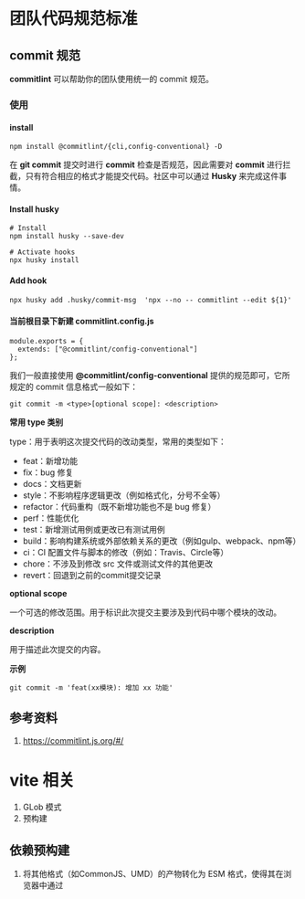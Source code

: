 # 团队代码规范标准

## commit 规范

**commitlint** 可以帮助你的团队使用统一的 commit 规范。

### 使用

#### install
```shell
npm install @commitlint/{cli,config-conventional} -D
```

在 **git commit** 提交时进行 **commit** 检查是否规范，因此需要对 **commit** 进行拦截，只有符合相应的格式才能提交代码。社区中可以通过 **Husky** 来完成这件事情。

#### Install husky
```shell
# Install
npm install husky --save-dev

# Activate hooks
npx husky install
```

#### Add hook
```shell
npx husky add .husky/commit-msg  'npx --no -- commitlint --edit ${1}'
```

#### 当前根目录下新建 commitlint.config.js

```JS
module.exports = {
  extends: ["@commitlint/config-conventional"]
};
```

我们一般直接使用 **@commitlint/config-conventional** 提供的规范即可，它所规定的 commit 信息格式一般如下：

```shell
git commit -m <type>[optional scope]: <description>
```

**常用 type 类别**

type：用于表明这次提交代码的改动类型，常用的类型如下：

- feat：新增功能
- fix：bug 修复
- docs：文档更新
- style：不影响程序逻辑更改（例如格式化，分号不全等）
- refactor：代码重构（既不新增功能也不是 bug 修复）
- perf：性能优化
- test：新增测试用例或更改已有测试用例
- build：影响构建系统或外部依赖关系的更改（例如gulp、webpack、npm等）
- ci：CI 配置文件与脚本的修改（例如：Travis、Circle等）
- chore：不涉及到修改 src 文件或测试文件的其他更改
- revert：回退到之前的commit提交记录

**optional scope**

一个可选的修改范围。用于标识此次提交主要涉及到代码中哪个模块的改动。

**description**

用于描述此次提交的内容。


**示例**
```shell
git commit -m 'feat(xx模块): 增加 xx 功能'
```



## 参考资料

1. https://commitlint.js.org/#/






# vite 相关

1. GLob 模式
2. 预构建

## 依赖预构建

1. 将其他格式（如CommonJS、UMD）的产物转化为 ESM 格式，使得其在浏览器中通过 <script type="module"><script> 的方式正常加载。

2. 打包第三方库代码，将各个第三方库代码的文件合并到一起，减 HTTP 请求数量，避免页面加载性能劣化。


而这两件事情全部由性能优异的 **Esbuild** (基于 Golang 开发)完成，而不是传统的 Webpack/Rollup，所以也不会有明显的打包性能问题，反而是 Vite 项目启动飞快(秒级启动)的一个核心原因。



## JSON 文件加载


# Vite


## 为什么选择 Vite ？

当冷启动开发服务器时，基于打包器的方式启动必须构建整个应用，然后才能提供服务。Vite 通过在一开始将应用中的模块区分为 **依赖** 和 **源码** 两类，改进开发服务器启动时间。

- **依赖** 大多为在开发时不会变动的纯 JS。一些较大的依赖（例如有上百个模块的组件库）处理的代价很高。依赖通常会存在多种模块化格式（例如 CommonJS 或者 ESM）。

Vite 将会使用 esbuild 预构建依赖。esbuild 使用 Go 编写，并且比以 JavaScript 编写的打包器预构建依赖快 10-100 倍。

- **源码**

通常包含一些并非直接是 JavaScript 的文件，需要转换（例如 JSX，CSS 或者 Vue/Svelte 组件），时常会被编辑。同时，并不是所有的源码都需要同时被加载（例如基于路由拆分的代码模块）。

Vite 以 原生 ESM 方式提供源码。这实际上是让浏览器接管了打包程序的部分工作：Vite 只需要在浏览器请求源码时进行转换并按需提供源码。根据情景动态导入代码，即只在当前屏幕上实际使用时才会被处理。


## 总览

Vite 主要有两部分组成：

- 一个开发服务器，它基于 **原生 ES 模块** 提供了 *丰富的内建功能*，如速度快到惊人的**模块热更新**。

- 一套构建指令，它使用 **Rollup** 打包你的代码，并且它是预配置的，可输出用于生产环境的高度优化过的静态资源。

Vite 意在提供开箱即用的配置，同时它的 **插件 API** 和 **JavaScript API**带来了高度的可扩展性，并有完整的类型支持。


## 浏览器支持

默认的构建目标是能支持 **原生 ESM 语法的 script 标签**、**原生 ESM 动态导入** 和 **import.meta** 的浏览器。传统浏览器可以通过官方插件 **@vitejs/plugin-legacy** 支持 —— 查看 **构建生产版本**章节获取更多细节。

**import.meta 用于表示这个模块的元数据信息，它会返回一个带有 url 属性的对象，指明当前这个模块的基本 URL。**


## 命令行界面

在安装了 Vite 的项目中，可以在 npm scripts 中使用 vite 可执行文件，或者直接使用 `npx vite` 运行它。下面是通过脚手架创建的 Vite 项目中默认的 npm scripts：


```JSON
{
  "scripts": {
    "dev": "vite", // 启动开发服务器，别名：`vite dev`，`vite serve`
    "build": "vite build", // 为生产环境构建产物
    "preview": "vite preview" // 本地预览生产环境的构建产物
  }
}
```


## NPM 依赖解析和预构建（重要）

1. 预构建可以提高页面加载速度，并将 CommonJS / UMD 转换为 ESM 格式。预构建这一步由 esbuild 执行，这使得 Vite 的冷启动时间比任何基于 JavaScript 的打包器都要快得多。

2. 重写导入为合法的 URL，例如 /node_modules/.vite/deps/my-dep.js?v=f3sf2ebd 以便浏览器能够正确导入它们。

### 依赖是强缓存的

Vite 通过 HTTP 头来缓存请求得到的依赖，所以如果你想要编辑或调试一个依赖，请按照 这里 的步骤操作。


## TS（重点注意：仅执行时转译）

Vite 支持引入 **.ts** 文件。

### 仅执行转译



## 客户端类型（重要）

```TS
// xx.d.ts 文件
/// <reference types="vite/client" />
```

**上述指令用于引入 Vite 客户端类型声明。这将会提供以下类型定义补充：**

- 资源导入(例如：导入一个 `.svg` 文件)
- `import.meta.env` 上 Vite 注入的环境变量的类型定义
- `import.meta.hot` 上的 `HMR API` 类型定义



## CSS（重要）

通过 `.css` 文件将会把内容插入到 <style> 标签中，同时也带有 HMR 支持。也能够以字符串的形式检索处理后的、作为其模块默认导出的 CSS。例如：


```JS
import styles from './styles.css';

console.log(styles); // 输出处理后的CSS字符串

// 在代码中使用CSS字符串
const element = document.createElement('div');
element.className = styles.myClass;
document.body.appendChild(element);
```

### @import 内联和变基（重要）

Vite 通过 `postcss-import` 预配置支持了 CSS `@import` 内联，Vite 的路径别名也遵从 CSS `@import` 。换句话说，所有 CSS `url()` 引用，即使导入的文件在不同的目录中，也总是自动变基，以确保正确性。

Sass 和 Less 文件也支持 `@import` 别名和 URL 变基（具体请参阅 CSS Pre-processors）。


1. `@import` 内联是指将 `@import` 规则中引入的外部样式表文件内容内联到主样式表中。这种方式可以减少对外部资源的请求次数，提高加载速度。当 Vite 检测到 CSS 中的 `@import` 规则时，会自动将被引入的外部样式表文件内容内联到当前样式表中。

2. 变基（Rebasing）：变基是指将样式表中的 URL 路径进行重定向，使其基于当前页面的路径。在开发环境中，Vite 在检测到样式表的 URL 路径时，会将其重定向到开发服务器上对应的路径。在生产环境中，Vite 会根据构建配置将样式表中的 URL 路径进行重定向，使其基于生产环境部署的路径。


### PostCSS

同 postcss 配置。


### CSS Modules

任何以 `.module.css` 为后缀名的 CSS 文件都被认为是一个 CSS modules 文件。导入这样的文件会返回一个相应的模块对象：

```CSS
/* example.module.css */
.red {
  color: red;
}
```

```JS
import classes from './example.module.css'
document.getElementById('foo').className = classes.red
```

CSS modules 行为可以通过 css.modules 选项 进行配置。

如果 css.modules.localsConvention 设置开启了 camelCase 格式变量名转换（例如 localsConvention: 'camelCaseOnly'），你还可以使用按名导入。

```JS
// .apply-color -> applyColor
import { applyColor } from './example.module.css'
document.getElementById('foo').className = applyColor
```

### CSS 预处理器（重要）


由于 Vite 的目标仅为现代浏览器，因此建议使用原生 CSS 变量和实现 CSSWG 草案的 PostCSS 插件（例如 postcss-nesting）来编写简单的、符合未来标准的 CSS。

话虽如此，但 Vite 也同时提供了对 .scss, .sass, .less, .styl 和 .stylus 文件的内置支持。没有必要为它们安装特定的 Vite 插件，但必须安装相应的预处理器依赖。

***值得注意的是 Vite 为 Sass、Less 改进了 `@import` 解析，保证了 Vite 别名也能被使用。另外，url() 中的相对路径引用的，与根文件不同目录中的 Sass/Less 文件会自动变基以保证正确性。***

```Vue
<!-- 下面使用别名也能被正确解析，Vite 做了特殊处理 -->
<style scoped lang="less">
  @import url('@src/components/HelloWorld/style.less');
  .read-the-docs {
    color: #888;
  }
</style>
```

由于 Stylus API 限制，@import 别名和 URL 变基不支持 Stylus。

你还可以通过在文件扩展名前加上 .module 来结合使用 CSS modules 和预处理器，例如 style.module.scss。



### 禁用 CSS 注入页面

自动注入 CSS 内容的行为可以通过 ?inline 参数来关闭。在关闭时，被处理过的 CSS 字符串将会作为该模块的默认导出，但样式并没有被注入到页面中。

```JS
import './foo.css' // 样式将会注入页面
import otherStyles from './bar.css?inline' // 样式不会注入页面
```


## 静态资源处理

## 将资源引入为 URL

导入一个静态资源会返回解析后的 URL：

```JS
import imgUrl from './img.png'
document.getElementById('hero-img').src = imgUrl
```

例如，`imgUrl` 在开发时会是 `/img.png`，在生产构建后会是 `/assets/img.2d8efhg.png`。

行为类似于 Webpack 的 `file-loader`。区别在于导入既可以使用绝对公共路径（基于开发期间的项目根路径），也可以使用相对路径。

- url() 在 CSS 中的引用也以同样的方式处理。

- 如果 Vite 使用了 Vue 插件，Vue SFC 模板中的资源引用都将自动转换为导入。

- 常见的图像、媒体和字体文件类型被自动检测为资源。你可以使用 **assetsInclude 选项** 扩展内部列表。

- 引用的资源作为构建资源图的一部分包括在内，将生成散列文件名，并可以由插件进行处理以进行优化。

- 较小的资源体积小于 **assetsInlineLimit 选项值** 则会被内联为 base64 data URL。

- Git LFS 占位符会自动排除在内联之外，因为它们不包含它们所表示的文件的内容。要获得内联，请确保在构建之前通过 Git LFS 下载文件内容。

- 默认情况下，TypeScript 不会将静态资源导入视为有效的模块。要解决这个问题，需要添加 **vite/client**。




添加一些特殊的查询参数可以更改资源被引入的方式：

```JS
// 显式加载资源为一个 URL
import assetAsURL from './asset.js?url'

// 以字符串形式加载资源
import assetAsString from './shader.glsl?raw'

// 加载为 Web Worker
import Worker from './worker.js?worker'

// 在构建时 Web Worker 内联为 base64 字符串
import InlineWorker from './worker.js?worker&inline'
```




